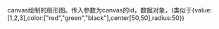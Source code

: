 canvas绘制的扇形图。传入参数为canvas的id，数据对象，(类似于{value:[1,2,3],color:["red","green","black"],center[50,50],radius:50})